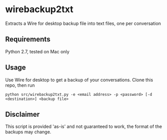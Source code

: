 # wirebackup2txt
Extracts a Wire for desktop backup file into text files, one per conversation

## Requirements
Python 2.7, tested on Mac only

## Usage

Use Wire for desktop to get a backup of your conversations. Clone this repo, then run

```
python src/wirebackup2txt.py -e <email address> -p <password> [-d <destination>] <backup file>
```

## Disclaimer

This script is provided 'as-is' and not guaranteed to work, the format of the backups may change.


